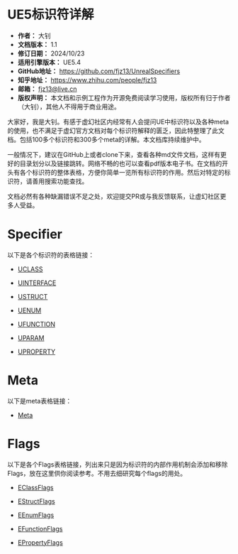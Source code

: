 # UE5标识符详解

- **作者：** 大钊
- **文档版本：** 1.1
- **修订日期：** 2024/10/23
- **适用引擎版本：** UE5.4
- **GitHub地址：** https://github.com/fjz13/UnrealSpecifiers
- **知乎地址：** https://www.zhihu.com/people/fjz13
- **邮箱：** fjz13@live.cn
- **版权声明：** 本文档和示例工程作为开源免费阅读学习使用，版权所有归于作者（大钊），其他人不得用于商业用途。

大家好，我是大钊。有感于虚幻社区内经常有人会提问UE中标识符以及各种meta的使用，也不满足于虚幻官方文档对每个标识符解释的匮乏，因此特整理了此文档。包括100多个标识符和300多个meta的详解。本文档库持续维护中。

一般情况下，建议在GitHub上或者clone下来，查看各种md文件文档，这样有更好的目录划分以及链接跳转。网络不畅的也可以查看pdf版本电子书。在文档的开头有各个标识符的整体表格，方便你简单一览所有标识符的作用。然后对特定的标识符，请善用搜索功能查找。

文档必然有各种缺漏错误不足之处，欢迎提交PR或与我反馈联系，让虚幻社区更多人受益。

# Specifier

以下是各个标识符的表格链接：

- [UCLASS](Specifier/UCLASS.md)
- [UINTERFACE](Specifier/UINTERFACE.md)

- [USTRUCT](Specifier/USTRUCT.md)

- [UENUM](Specifier/UENUM.md)
- [UFUNCTION](Specifier/UFUNCTION.md)

- [UPARAM](Specifier/UPARAM.md)

- [UPROPERTY](Specifier/UPROPERTY.md)

# Meta

以下是meta表格链接：

- [Meta](Meta/Meta.md)

# Flags

以下是各个Flags表格链接，列出来只是因为标识符的内部作用机制会添加和移除Flags，放在这里供你阅读参考。不用去细研究每个flags的用处。

- [EClassFlags](Flags/EClassFlags.md)

- [EStructFlags](Flags/EStructFlags.md)

- [EEnumFlags](Flags/EEnumFlags.md)

- [EFunctionFlags](Flags/EFunctionFlags.md)

- [EPropertyFlags](Flags/EPropertyFlags.md)
